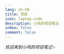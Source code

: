 ```yaml
---
lang: zh-CN
title: 项目
icon: laptop-code
description: 小鸡的项目笔记
index: false
comment: false
---
```


_欢迎来到小鸡的项目笔记✨_

<Catalog hideHeading="true"></Catalog>